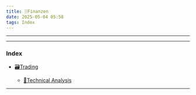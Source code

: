 ```yaml
---
title: 🗄️Finanzen
date: 2025-05-04 05:58
tags: Index
--- 
```


---

---
 
### Index

- [🗃️Trading](🗃️Trading)
     
    - [📂Technical Analysis](📁Technical_Analysis) 


---
